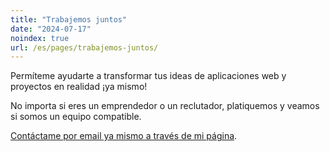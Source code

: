 ```yaml
---
title: "Trabajemos juntos"
date: "2024-07-17"
noindex: true
url: /es/pages/trabajemos-juntos/
---
```


Permíteme ayudarte a transformar tus ideas de aplicaciones web y proyectos en realidad ¡ya mismo! 

No importa si eres un emprendedor o un reclutador, platiquemos y veamos si somos un equipo compatible.

[Contáctame por email ya mismo a través de mi página](https://zeedu.dev).
